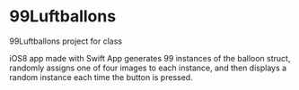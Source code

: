 99Luftballons
=============

99Luftballons project for class

iOS8 app made with Swift
App generates 99 instances of the balloon struct, randomly assigns one of four images to each instance, and then displays a random instance each time the button is pressed.
